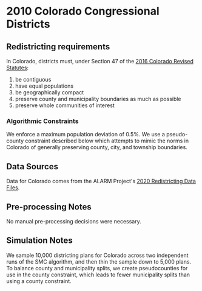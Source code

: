 # 2010 Colorado Congressional Districts

## Redistricting requirements
In Colorado, districts must, under Section 47 of the [2016 Colorado Revised Statutes](https://leg.colorado.gov/sites/default/files/images/olls/crs2016-title-00.pdf):

1. be contiguous
1. have equal populations
1. be geographically compact
1. preserve county and municipality boundaries as much as possible
1. preserve whole communities of interest

### Algorithmic Constraints
We enforce a maximum population deviation of 0.5%. We use a pseudo-county constraint described below which attempts to mimic the norms in Colorado of generally preserving county, city, and township boundaries.

## Data Sources
Data for Colorado comes from the ALARM Project's [2020 Redistricting Data Files](https://alarm-redist.github.io/posts/2021-08-10-census-2020/).

## Pre-processing Notes
No manual pre-processing decisions were necessary.

## Simulation Notes
We sample 10,000 districting plans for Colorado across two independent runs of the SMC algorithm, and then thin the sample down to 5,000 plans.
To balance county and municipality splits, we create pseudocounties for use in the county constraint, which leads to fewer municipality splits than using a county constraint.
